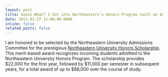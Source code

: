 ```yaml
---
layout: post
title: Guess What? I Got into Northeastern's Honors Program (with an $88K Scholarship!)
date: 2021-01-27 12:00:00-0800
inline: false
related_posts: false
---
```


I am honored to be selected by the Northeastern University Admissions Committee for the prestigious [Northeastern University Honors Scholarship](https://j.liu.us/assets/pdf/2021-0127-Northeastern-Scholarship.pdf). This merit-based award recognizes incoming students admitted to the Northeastern University Honors Program. The scholarship provides $22,000 for the first year, followed by $11,000 per semester in subsequent years, for a total award of up to $88,000 over the course of study.